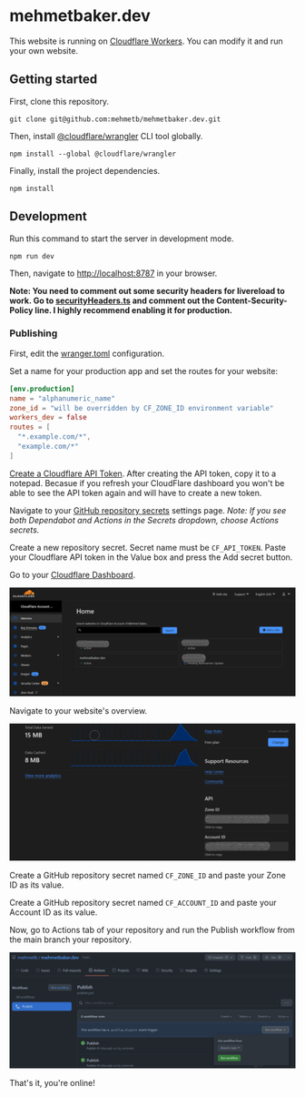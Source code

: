 # mehmetbaker.dev

This website is running on [Cloudflare Workers](https://workers.cloudflare.com).
You can modify it and run your own website.

## Getting started

First, clone this repository.

```
git clone git@github.com:mehmetb/mehmetbaker.dev.git
```

Then, install [@cloudflare/wrangler](https://www.npmjs.com/package/@cloudflare/wrangler) CLI tool globally.

```
npm install --global @cloudflare/wrangler
```

Finally, install the project dependencies.

```
npm install
```
## Development

Run this command to start the server in development mode.

```
npm run dev
```

Then, navigate to [http://localhost:8787](http://localhost:8787) in your browser.

**Note: You need to comment out some security headers for livereload to work. Go to [securityHeaders.ts](./src/middleware/securityHeaders.ts#L67) and comment out the Content-Security-Policy line. I highly recommend enabling it for production.**

### Publishing

First, edit the [wranger.toml](./wrangler.toml) configuration.

Set a name for your production app and set the routes for your website:

```toml
[env.production]
name = "alphanumeric_name"
zone_id = "will be overridden by CF_ZONE_ID environment variable"
workers_dev = false
routes = [
  "*.example.com/*",
  "example.com/*"
]
```

[Create a Cloudflare API Token](https://developers.cloudflare.com/api/tokens/create/). After creating the API token, copy it to a notepad. Becasue if you refresh your CloudFlare dashboard you won't be able to see the API token again and will have to create a new token.

Navigate to your [GitHub repository secrets](https://docs.github.com/en/actions/security-guides/encrypted-secrets#creating-encrypted-secrets-for-a-repository) settings page. *Note: If you see both Dependabot and Actions in the Secrets dropdown, choose Actions secrets.*

Create a new repository secret. Secret name must be `CF_API_TOKEN`. Paste your Cloudflare API token in the Value box and press the Add secret button.

Go to your [Cloudflare Dashboard](https://dash.cloudflare.com).

![Cloudflare Dashboard Home](./docs/websites.png)

Navigate to your website's overview.

![Website Overview](./docs/overview.png)

Create a GitHub repository secret named `CF_ZONE_ID` and paste your Zone ID as its value.

Create a GitHub repository secret named `CF_ACCOUNT_ID` and paste your Account ID as its value.

Now, go to Actions tab of your repository and run the Publish workflow from the main branch your repository.

![Actions](./docs/actions.png)

That's it, you're online! 

